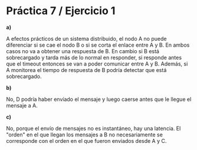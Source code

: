 # Práctica 7 / Ejercicio 1

**a)**

A efectos prácticos de un sistema distribuido, el nodo A no puede diferenciar si se cae el nodo B o si se corta el enlace entre A y B. En ambos casos no va a obtener una respuesta de B. En cambio si B está sobrecargado y tarda más de lo normal en responder, si responde antes que el timeout entonces se van a poder comunicar entre A y B. Además, si A monitorea el tiempo de respuesta de B podría detectar que está sobrecargado.

**b)**

No, D podría haber envíado el mensaje y luego caerse antes que le llegue el mensaje a A.

**c)**

No, porque el envío de mensajes no es instantáneo, hay una latencia. El "orden" en el que llegan los mensajes a B no necesariamente se corresponde con el orden en el que fueron enviados desde A y C.
